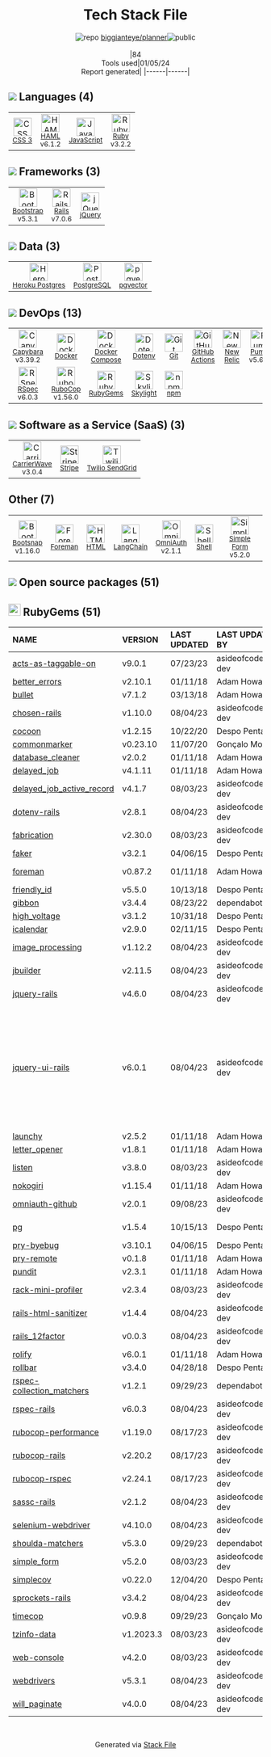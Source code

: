 <!--
&lt;--- Readme.md Snippet without images Start ---&gt;
## Tech Stack
biggianteye/planner is built on the following main stack:

- [Twilio SendGrid](http://sendgrid.com) – Transactional Email
- [Stripe](https://stripe.com) – Payment Services
- [New Relic](http://newrelic.com) – Performance Monitoring
- [Ruby](https://www.ruby-lang.org) – Languages
- [Rails](http://rubyonrails.org/) – Frameworks (Full Stack)
- [jQuery](http://jquery.com/) – Javascript UI Libraries
- [PostgreSQL](http://www.postgresql.org/) – Databases
- [Puma](http://puma.io/) – Web Servers
- [Bootstrap](http://getbootstrap.com/) – Front-End Frameworks
- [HAML](http://haml.info/) – Languages
- [JavaScript](https://developer.mozilla.org/en-US/docs/Web/JavaScript) – Languages
- [Skylight](https://www.skylight.io/) – Performance Monitoring
- [OmniAuth](https://github.com/intridea/omniauth) – User Management and Authentication
- [CarrierWave](https://github.com/carrierwaveuploader/carrierwave) – File Uploads
- [Heroku Postgres](https://www.heroku.com/postgres) – PostgreSQL as a Service
- [RSpec](https://rspec.info/) – Testing Frameworks
- [Capybara](http://jnicklas.github.io/capybara/) – Testing Frameworks
- [RuboCop](http://batsov.com/rubocop/) – Code Review
- [Docker Compose](https://github.com/docker/compose) – Container Tools
- [Simple Form](https://github.com/plataformatec/simple_form) – Web Forms
- [Shell](https://en.wikipedia.org/wiki/Shell_script) – Shells
- [Bootsnap](https://github.com/shopify/bootsnap) – Ruby Utilities
- [GitHub Actions](https://github.com/features/actions) – Continuous Integration
- [LangChain](https://github.com/hwchase17/langchain) – Large Language Model Tools
- [pgvector](https://github.com/pgvector/pgvector/) – Database Tools
- [Docker](https://www.docker.com/) – Virtual Machine Platforms & Containers

Full tech stack [here](/techstack.md)

&lt;--- Readme.md Snippet without images End ---&gt;

&lt;--- Readme.md Snippet with images Start ---&gt;
## Tech Stack
biggianteye/planner is built on the following main stack:

- <img width='25' height='25' src='https://img.stackshare.io/service/43/kQ_6nwmP.jpg' alt='Twilio SendGrid'/> [Twilio SendGrid](http://sendgrid.com) – Transactional Email
- <img width='25' height='25' src='https://img.stackshare.io/service/97/eW6tXeq3.png' alt='Stripe'/> [Stripe](https://stripe.com) – Payment Services
- <img width='25' height='25' src='https://img.stackshare.io/service/103/default_193410db3a7e419c7b436961bf41d733c7346b59.png' alt='New Relic'/> [New Relic](http://newrelic.com) – Performance Monitoring
- <img width='25' height='25' src='https://img.stackshare.io/service/989/ruby.png' alt='Ruby'/> [Ruby](https://www.ruby-lang.org) – Languages
- <img width='25' height='25' src='https://img.stackshare.io/service/990/x57_Lorv.png' alt='Rails'/> [Rails](http://rubyonrails.org/) – Frameworks (Full Stack)
- <img width='25' height='25' src='https://img.stackshare.io/service/1021/lxEKmMnB_400x400.jpg' alt='jQuery'/> [jQuery](http://jquery.com/) – Javascript UI Libraries
- <img width='25' height='25' src='https://img.stackshare.io/service/1028/ASOhU5xJ.png' alt='PostgreSQL'/> [PostgreSQL](http://www.postgresql.org/) – Databases
- <img width='25' height='25' src='https://img.stackshare.io/service/1055/favicon.png' alt='Puma'/> [Puma](http://puma.io/) – Web Servers
- <img width='25' height='25' src='https://img.stackshare.io/service/1101/C9QJ7V3X.png' alt='Bootstrap'/> [Bootstrap](http://getbootstrap.com/) – Front-End Frameworks
- <img width='25' height='25' src='https://img.stackshare.io/service/1169/Picture_2.png' alt='HAML'/> [HAML](http://haml.info/) – Languages
- <img width='25' height='25' src='https://img.stackshare.io/service/1209/javascript.jpeg' alt='JavaScript'/> [JavaScript](https://developer.mozilla.org/en-US/docs/Web/JavaScript) – Languages
- <img width='25' height='25' src='https://img.stackshare.io/service/1395/mJIgpLfu.png' alt='Skylight'/> [Skylight](https://www.skylight.io/) – Performance Monitoring
- <img width='25' height='25' src='https://img.stackshare.io/service/1433/omniauth.png' alt='OmniAuth'/> [OmniAuth](https://github.com/intridea/omniauth) – User Management and Authentication
- <img width='25' height='25' src='https://img.stackshare.io/no-img-open-source.png' alt='CarrierWave'/> [CarrierWave](https://github.com/carrierwaveuploader/carrierwave) – File Uploads
- <img width='25' height='25' src='https://img.stackshare.io/service/2516/original.png' alt='Heroku Postgres'/> [Heroku Postgres](https://www.heroku.com/postgres) – PostgreSQL as a Service
- <img width='25' height='25' src='https://img.stackshare.io/service/2539/logo.png' alt='RSpec'/> [RSpec](https://rspec.info/) – Testing Frameworks
- <img width='25' height='25' src='https://img.stackshare.io/service/2595/capybara.png' alt='Capybara'/> [Capybara](http://jnicklas.github.io/capybara/) – Testing Frameworks
- <img width='25' height='25' src='https://img.stackshare.io/service/2643/rubocop.png' alt='RuboCop'/> [RuboCop](http://batsov.com/rubocop/) – Code Review
- <img width='25' height='25' src='https://img.stackshare.io/service/3136/docker-compose.png' alt='Docker Compose'/> [Docker Compose](https://github.com/docker/compose) – Container Tools
- <img width='25' height='25' src='https://img.stackshare.io/service/4124/simple1.png' alt='Simple Form'/> [Simple Form](https://github.com/plataformatec/simple_form) – Web Forms
- <img width='25' height='25' src='https://img.stackshare.io/service/4631/default_c2062d40130562bdc836c13dbca02d318205a962.png' alt='Shell'/> [Shell](https://en.wikipedia.org/wiki/Shell_script) – Shells
- <img width='25' height='25' src='https://img.stackshare.io/no-img-open-source.png' alt='Bootsnap'/> [Bootsnap](https://github.com/shopify/bootsnap) – Ruby Utilities
- <img width='25' height='25' src='https://img.stackshare.io/service/11563/actions.png' alt='GitHub Actions'/> [GitHub Actions](https://github.com/features/actions) – Continuous Integration
- <img width='25' height='25' src='https://img.stackshare.io/service/48790/default_5b6c6b73f1ff3775c85d2a1ba954cb87e30cbf13.jpg' alt='LangChain'/> [LangChain](https://github.com/hwchase17/langchain) – Large Language Model Tools
- <img width='25' height='25' src='https://img.stackshare.io/service/109221/default_b888cdf5617d936aa6aacf130911906955508639.png' alt='pgvector'/> [pgvector](https://github.com/pgvector/pgvector/) – Database Tools
- <img width='25' height='25' src='https://img.stackshare.io/service/586/n4u37v9t_400x400.png' alt='Docker'/> [Docker](https://www.docker.com/) – Virtual Machine Platforms & Containers

Full tech stack [here](/techstack.md)

&lt;--- Readme.md Snippet with images End ---&gt;
-->
<div align="center">

# Tech Stack File
![](https://img.stackshare.io/repo.svg "repo") [biggianteye/planner](https://github.com/biggianteye/planner)![](https://img.stackshare.io/public_badge.svg "public")
<br/><br/>
|84<br/>Tools used|01/05/24 <br/>Report generated|
|------|------|
</div>

## <img src='https://img.stackshare.io/languages.svg'/> Languages (4)
<table><tr>
  <td align='center'>
  <img width='36' height='36' src='https://img.stackshare.io/service/6727/css.png' alt='CSS 3'>
  <br>
  <sub><a href="https://developer.mozilla.org/en-US/docs/Web/CSS/CSS3">CSS 3</a></sub>
  <br>
  <sub></sub>
</td>

<td align='center'>
  <img width='36' height='36' src='https://img.stackshare.io/service/1169/Picture_2.png' alt='HAML'>
  <br>
  <sub><a href="http://haml.info/">HAML</a></sub>
  <br>
  <sub>v6.1.2</sub>
</td>

<td align='center'>
  <img width='36' height='36' src='https://img.stackshare.io/service/1209/javascript.jpeg' alt='JavaScript'>
  <br>
  <sub><a href="https://developer.mozilla.org/en-US/docs/Web/JavaScript">JavaScript</a></sub>
  <br>
  <sub></sub>
</td>

<td align='center'>
  <img width='36' height='36' src='https://img.stackshare.io/service/989/ruby.png' alt='Ruby'>
  <br>
  <sub><a href="https://www.ruby-lang.org">Ruby</a></sub>
  <br>
  <sub>v3.2.2</sub>
</td>

</tr>
</table>

## <img src='https://img.stackshare.io/frameworks.svg'/> Frameworks (3)
<table><tr>
  <td align='center'>
  <img width='36' height='36' src='https://img.stackshare.io/service/1101/C9QJ7V3X.png' alt='Bootstrap'>
  <br>
  <sub><a href="http://getbootstrap.com/">Bootstrap</a></sub>
  <br>
  <sub>v5.3.1</sub>
</td>

<td align='center'>
  <img width='36' height='36' src='https://img.stackshare.io/service/990/x57_Lorv.png' alt='Rails'>
  <br>
  <sub><a href="http://rubyonrails.org/">Rails</a></sub>
  <br>
  <sub>v7.0.6</sub>
</td>

<td align='center'>
  <img width='36' height='36' src='https://img.stackshare.io/service/1021/lxEKmMnB_400x400.jpg' alt='jQuery'>
  <br>
  <sub><a href="http://jquery.com/">jQuery</a></sub>
  <br>
  <sub></sub>
</td>

</tr>
</table>

## <img src='https://img.stackshare.io/databases.svg'/> Data (3)
<table><tr>
  <td align='center'>
  <img width='36' height='36' src='https://img.stackshare.io/service/2516/original.png' alt='Heroku Postgres'>
  <br>
  <sub><a href="https://www.heroku.com/postgres">Heroku Postgres</a></sub>
  <br>
  <sub></sub>
</td>

<td align='center'>
  <img width='36' height='36' src='https://img.stackshare.io/service/1028/ASOhU5xJ.png' alt='PostgreSQL'>
  <br>
  <sub><a href="http://www.postgresql.org/">PostgreSQL</a></sub>
  <br>
  <sub></sub>
</td>

<td align='center'>
  <img width='36' height='36' src='https://img.stackshare.io/service/109221/default_b888cdf5617d936aa6aacf130911906955508639.png' alt='pgvector'>
  <br>
  <sub><a href="https://github.com/pgvector/pgvector/">pgvector</a></sub>
  <br>
  <sub></sub>
</td>

</tr>
</table>

## <img src='https://img.stackshare.io/devops.svg'/> DevOps (13)
<table><tr>
  <td align='center'>
  <img width='36' height='36' src='https://img.stackshare.io/service/2595/capybara.png' alt='Capybara'>
  <br>
  <sub><a href="http://jnicklas.github.io/capybara/">Capybara</a></sub>
  <br>
  <sub>v3.39.2</sub>
</td>

<td align='center'>
  <img width='36' height='36' src='https://img.stackshare.io/service/586/n4u37v9t_400x400.png' alt='Docker'>
  <br>
  <sub><a href="https://www.docker.com/">Docker</a></sub>
  <br>
  <sub></sub>
</td>

<td align='center'>
  <img width='36' height='36' src='https://img.stackshare.io/service/3136/docker-compose.png' alt='Docker Compose'>
  <br>
  <sub><a href="https://github.com/docker/compose">Docker Compose</a></sub>
  <br>
  <sub></sub>
</td>

<td align='center'>
  <img width='36' height='36' src='https://img.stackshare.io/service/8067/default_90dcb1286af7685c68df319c764b80704df1155b.png' alt='Dotenv'>
  <br>
  <sub><a href="https://github.com/motdotla/dotenv">Dotenv</a></sub>
  <br>
  <sub></sub>
</td>

<td align='center'>
  <img width='36' height='36' src='https://img.stackshare.io/service/1046/git.png' alt='Git'>
  <br>
  <sub><a href="http://git-scm.com/">Git</a></sub>
  <br>
  <sub></sub>
</td>

<td align='center'>
  <img width='36' height='36' src='https://img.stackshare.io/service/11563/actions.png' alt='GitHub Actions'>
  <br>
  <sub><a href="https://github.com/features/actions">GitHub Actions</a></sub>
  <br>
  <sub></sub>
</td>

<td align='center'>
  <img width='36' height='36' src='https://img.stackshare.io/service/103/default_193410db3a7e419c7b436961bf41d733c7346b59.png' alt='New Relic'>
  <br>
  <sub><a href="http://newrelic.com">New Relic</a></sub>
  <br>
  <sub></sub>
</td>

<td align='center'>
  <img width='36' height='36' src='https://img.stackshare.io/service/1055/favicon.png' alt='Puma'>
  <br>
  <sub><a href="http://puma.io/">Puma</a></sub>
  <br>
  <sub>v5.6.7</sub>
</td>

</tr>
<tr>
  <td align='center'>
  <img width='36' height='36' src='https://img.stackshare.io/service/2539/logo.png' alt='RSpec'>
  <br>
  <sub><a href="https://rspec.info/">RSpec</a></sub>
  <br>
  <sub>v6.0.3</sub>
</td>

<td align='center'>
  <img width='36' height='36' src='https://img.stackshare.io/service/2643/rubocop.png' alt='RuboCop'>
  <br>
  <sub><a href="http://batsov.com/rubocop/">RuboCop</a></sub>
  <br>
  <sub>v1.56.0</sub>
</td>

<td align='center'>
  <img width='36' height='36' src='https://img.stackshare.io/service/12795/5jL6-BA5_400x400.jpeg' alt='RubyGems'>
  <br>
  <sub><a href="https://rubygems.org/">RubyGems</a></sub>
  <br>
  <sub></sub>
</td>

<td align='center'>
  <img width='36' height='36' src='https://img.stackshare.io/service/1395/mJIgpLfu.png' alt='Skylight'>
  <br>
  <sub><a href="https://www.skylight.io/">Skylight</a></sub>
  <br>
  <sub></sub>
</td>

<td align='center'>
  <img width='36' height='36' src='https://img.stackshare.io/service/1120/lejvzrnlpb308aftn31u.png' alt='npm'>
  <br>
  <sub><a href="https://www.npmjs.com/">npm</a></sub>
  <br>
  <sub></sub>
</td>

</tr>
</table>

## <img src='https://img.stackshare.io/saas.svg'/> Software as a Service (SaaS) (3)
<table><tr>
  <td align='center'>
  <img width='36' height='36' src='https://img.stackshare.io/no-img-open-source.png' alt='CarrierWave'>
  <br>
  <sub><a href="https://github.com/carrierwaveuploader/carrierwave">CarrierWave</a></sub>
  <br>
  <sub>v3.0.4</sub>
</td>

<td align='center'>
  <img width='36' height='36' src='https://img.stackshare.io/service/97/eW6tXeq3.png' alt='Stripe'>
  <br>
  <sub><a href="https://stripe.com">Stripe</a></sub>
  <br>
  <sub></sub>
</td>

<td align='center'>
  <img width='36' height='36' src='https://img.stackshare.io/service/43/kQ_6nwmP.jpg' alt='Twilio SendGrid'>
  <br>
  <sub><a href="http://sendgrid.com">Twilio SendGrid</a></sub>
  <br>
  <sub></sub>
</td>

</tr>
</table>

## Other (7)
<table><tr>
  <td align='center'>
  <img width='36' height='36' src='https://img.stackshare.io/no-img-open-source.png' alt='Bootsnap'>
  <br>
  <sub><a href="https://github.com/shopify/bootsnap">Bootsnap</a></sub>
  <br>
  <sub>v1.16.0</sub>
</td>

<td align='center'>
  <img width='36' height='36' src='https://img.stackshare.io/service/3926/no-img-open-source.png' alt='Foreman'>
  <br>
  <sub><a href="http://theforeman.org/">Foreman</a></sub>
  <br>
  <sub></sub>
</td>

<td align='center'>
  <img width='36' height='36' src='https://img.stackshare.io/service/2270/no-img-open-source.png' alt='HTML'>
  <br>
  <sub><a href="http://">HTML</a></sub>
  <br>
  <sub></sub>
</td>

<td align='center'>
  <img width='36' height='36' src='https://img.stackshare.io/service/48790/default_5b6c6b73f1ff3775c85d2a1ba954cb87e30cbf13.jpg' alt='LangChain'>
  <br>
  <sub><a href="https://github.com/hwchase17/langchain">LangChain</a></sub>
  <br>
  <sub></sub>
</td>

<td align='center'>
  <img width='36' height='36' src='https://img.stackshare.io/service/1433/omniauth.png' alt='OmniAuth'>
  <br>
  <sub><a href="https://github.com/intridea/omniauth">OmniAuth</a></sub>
  <br>
  <sub>v2.1.1</sub>
</td>

<td align='center'>
  <img width='36' height='36' src='https://img.stackshare.io/service/4631/default_c2062d40130562bdc836c13dbca02d318205a962.png' alt='Shell'>
  <br>
  <sub><a href="https://en.wikipedia.org/wiki/Shell_script">Shell</a></sub>
  <br>
  <sub></sub>
</td>

<td align='center'>
  <img width='36' height='36' src='https://img.stackshare.io/service/4124/simple1.png' alt='Simple Form'>
  <br>
  <sub><a href="https://github.com/plataformatec/simple_form">Simple Form</a></sub>
  <br>
  <sub>v5.2.0</sub>
</td>

</tr>
</table>


## <img src='https://img.stackshare.io/group.svg' /> Open source packages (51)</h2>

## <img width='24' height='24' src='https://img.stackshare.io/service/12795/5jL6-BA5_400x400.jpeg'/> RubyGems (51)

|NAME|VERSION|LAST UPDATED|LAST UPDATED BY|LICENSE|VULNERABILITIES|
|:------|:------|:------|:------|:------|:------|
|[acts-as-taggable-on](https://rubygems.org/acts-as-taggable-on)|v9.0.1|07/23/23|asideofcode-dev |MIT|N/A|
|[better_errors](https://rubygems.org/better_errors)|v2.10.1|01/11/18|Adam Howard |MIT|N/A|
|[bullet](https://rubygems.org/bullet)|v7.1.2|03/13/18|Adam Howard |MIT|N/A|
|[chosen-rails](https://rubygems.org/chosen-rails)|v1.10.0|08/04/23|asideofcode-dev |MIT|N/A|
|[cocoon](https://rubygems.org/cocoon)|v1.2.15|10/22/20|Despo Pentara |MIT|N/A|
|[commonmarker](https://rubygems.org/commonmarker)|v0.23.10|11/07/20|Gonçalo Morais |MIT|N/A|
|[database_cleaner](https://rubygems.org/database_cleaner)|v2.0.2|01/11/18|Adam Howard |MIT|N/A|
|[delayed_job](https://rubygems.org/delayed_job)|v4.1.11|01/11/18|Adam Howard |MIT|N/A|
|[delayed_job_active_record](https://rubygems.org/delayed_job_active_record)|v4.1.7|08/03/23|asideofcode-dev |MIT|N/A|
|[dotenv-rails](https://rubygems.org/dotenv-rails)|v2.8.1|08/04/23|asideofcode-dev |MIT|N/A|
|[fabrication](https://rubygems.org/fabrication)|v2.30.0|08/03/23|asideofcode-dev |MIT|N/A|
|[faker](https://rubygems.org/faker)|v3.2.1|04/06/15|Despo Pentara |MIT|N/A|
|[foreman](https://rubygems.org/foreman)|v0.87.2|01/11/18|Adam Howard |MIT|[CVE-2022-3874](https://github.com/advisories/GHSA-9jfq-54vc-9rr2) (Critical)|
|[friendly_id](https://rubygems.org/friendly_id)|v5.5.0|10/13/18|Despo Pentara |MIT|N/A|
|[gibbon](https://rubygems.org/gibbon)|v3.4.4|08/23/22|dependabot[bot] |MIT|N/A|
|[high_voltage](https://rubygems.org/high_voltage)|v3.1.2|10/31/18|Despo Pentara |MIT|N/A|
|[icalendar](https://rubygems.org/icalendar)|v2.9.0|02/11/15|Despo Pentara |Other|N/A|
|[image_processing](https://rubygems.org/image_processing)|v1.12.2|08/04/23|asideofcode-dev |MIT|N/A|
|[jbuilder](https://rubygems.org/jbuilder)|v2.11.5|08/04/23|asideofcode-dev |MIT|N/A|
|[jquery-rails](https://rubygems.org/jquery-rails)|v4.6.0|08/04/23|asideofcode-dev |MIT|N/A|
|[jquery-ui-rails](https://rubygems.org/jquery-ui-rails)|v6.0.1|08/04/23|asideofcode-dev |MIT|[CVE-2022-31160](https://github.com/advisories/GHSA-h6gj-6jjq-h8g9) (Moderate)<br/>[CVE-2021-41183](https://github.com/advisories/GHSA-j7qv-pgf6-hvh4) (Moderate)<br/>[CVE-2021-41182](https://github.com/advisories/GHSA-9gj3-hwp5-pmwc) (Moderate)<br/>[CVE-2021-41184](https://github.com/advisories/GHSA-gpqq-952q-5327) (Moderate)|
|[launchy](https://rubygems.org/launchy)|v2.5.2|01/11/18|Adam Howard |ISC|N/A|
|[letter_opener](https://rubygems.org/letter_opener)|v1.8.1|01/11/18|Adam Howard |MIT|N/A|
|[listen](https://rubygems.org/listen)|v3.8.0|08/03/23|asideofcode-dev |MIT|N/A|
|[nokogiri](https://rubygems.org/nokogiri)|v1.15.4|01/11/18|Adam Howard |MIT|N/A|
|[omniauth-github](https://rubygems.org/omniauth-github)|v2.0.1|09/08/23|asideofcode-dev |MIT|N/A|
|[pg](https://rubygems.org/pg)|v1.5.4|10/15/13|Despo Pentara |BSD-2-Clause|N/A|
|[pry-byebug](https://rubygems.org/pry-byebug)|v3.10.1|04/06/15|Despo Pentara |MIT|N/A|
|[pry-remote](https://rubygems.org/pry-remote)|v0.1.8|01/11/18|Adam Howard |Other|N/A|
|[pundit](https://rubygems.org/pundit)|v2.3.1|01/11/18|Adam Howard |MIT|N/A|
|[rack-mini-profiler](https://rubygems.org/rack-mini-profiler)|v2.3.4|08/03/23|asideofcode-dev |MIT|N/A|
|[rails-html-sanitizer](https://rubygems.org/rails-html-sanitizer)|v1.4.4|08/04/23|asideofcode-dev |MIT|N/A|
|[rails_12factor](https://rubygems.org/rails_12factor)|v0.0.3|08/04/23|asideofcode-dev |MIT|N/A|
|[rolify](https://rubygems.org/rolify)|v6.0.1|01/11/18|Adam Howard |MIT|N/A|
|[rollbar](https://rubygems.org/rollbar)|v3.4.0|04/28/18|Despo Pentara |MIT|N/A|
|[rspec-collection_matchers](https://rubygems.org/rspec-collection_matchers)|v1.2.1|09/29/23|dependabot[bot] |MIT|N/A|
|[rspec-rails](https://rubygems.org/rspec-rails)|v6.0.3|08/04/23|asideofcode-dev |MIT|N/A|
|[rubocop-performance](https://rubygems.org/rubocop-performance)|v1.19.0|08/17/23|asideofcode-dev |MIT|N/A|
|[rubocop-rails](https://rubygems.org/rubocop-rails)|v2.20.2|08/17/23|asideofcode-dev |MIT|N/A|
|[rubocop-rspec](https://rubygems.org/rubocop-rspec)|v2.24.1|08/17/23|asideofcode-dev |MIT|N/A|
|[sassc-rails](https://rubygems.org/sassc-rails)|v2.1.2|08/04/23|asideofcode-dev |MIT|N/A|
|[selenium-webdriver](https://rubygems.org/selenium-webdriver)|v4.10.0|08/04/23|asideofcode-dev |Apache-2.0|N/A|
|[shoulda-matchers](https://rubygems.org/shoulda-matchers)|v5.3.0|09/29/23|dependabot[bot] |MIT|N/A|
|[simple_form](https://rubygems.org/simple_form)|v5.2.0|08/03/23|asideofcode-dev |MIT|N/A|
|[simplecov](https://rubygems.org/simplecov)|v0.22.0|12/04/20|Despo Pentara |MIT|N/A|
|[sprockets-rails](https://rubygems.org/sprockets-rails)|v3.4.2|08/04/23|asideofcode-dev |MIT|N/A|
|[timecop](https://rubygems.org/timecop)|v0.9.8|09/29/23|Gonçalo Morais |MIT|N/A|
|[tzinfo-data](https://rubygems.org/tzinfo-data)|v1.2023.3|08/03/23|asideofcode-dev |MIT|N/A|
|[web-console](https://rubygems.org/web-console)|v4.2.0|08/03/23|asideofcode-dev |MIT|N/A|
|[webdrivers](https://rubygems.org/webdrivers)|v5.3.1|08/04/23|asideofcode-dev |MIT|N/A|
|[will_paginate](https://rubygems.org/will_paginate)|v4.0.0|08/04/23|asideofcode-dev |MIT|N/A|

<br/>
<div align='center'>

Generated via [Stack File](https://github.com/marketplace/stack-file)
